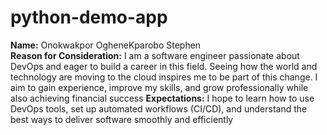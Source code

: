 # python-demo-app


**Name:** Onokwakpor OgheneKparobo Stephen  
**Reason for Consideration:** I am a software engineer passionate about DevOps and eager to build a career in this field. Seeing how the world and technology are moving to the cloud inspires me to be part of this change. I aim to gain experience, improve my skills, and grow professionally while also achieving financial success
**Expectations:** I hope to learn how to use DevOps tools, set up automated workflows (CI/CD), and understand the best ways to deliver software smoothly and efficiently